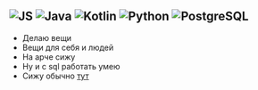 ## ![JS](https://img.shields.io/badge/-JS-yellow?style=flat-square&logo=javascript) ![Java](https://img.shields.io/badge/-Java-red?style=flat-square&logo=java) ![Kotlin](https://img.shields.io/badge/-Kotlin-blueviolet?style=flat-square&logo=kotlin) ![Python](https://img.shields.io/badge/-Python-3776AB?style=flat-square&logo=python) ![PostgreSQL](https://img.shields.io/badge/-PostgreSQL-336791?style=flat-square&logo=postgresql&logoColor=white)
- Делаю вещи
- Вещи для себя и людей
- На арче сижу
- Ну и с sql работать умею
- Сижу обычно [тут](https://discord.gg/brXvKSeQTd)
